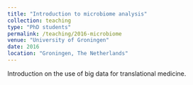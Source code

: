 ```yaml
---
title: "Introduction to microbiome analysis"
collection: teaching
type: "PhD students"
permalink: /teaching/2016-microbiome
venue: "University of Groningen"
date: 2016
location: "Groningen, The Netherlands"
---
```


Introduction on the use of big data for translational medicine. 